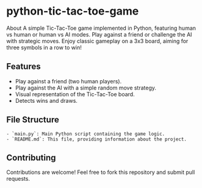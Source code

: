 # python-tic-tac-toe-game
About A simple Tic-Tac-Toe game implemented in Python, featuring human vs human or human vs AI modes. Play against a friend or challenge the AI with strategic moves. Enjoy classic gameplay on a 3x3 board, aiming for three symbols in a row to win!

## Features

- Play against a friend (two human players).
- Play against the AI with a simple random move strategy.
- Visual representation of the Tic-Tac-Toe board.
- Detects wins and draws.


## File Structure

```
- `main.py`: Main Python script containing the game logic.
- `README.md`: This file, providing information about the project.
```

## Contributing

Contributions are welcome! Feel free to fork this repository and submit pull requests.


